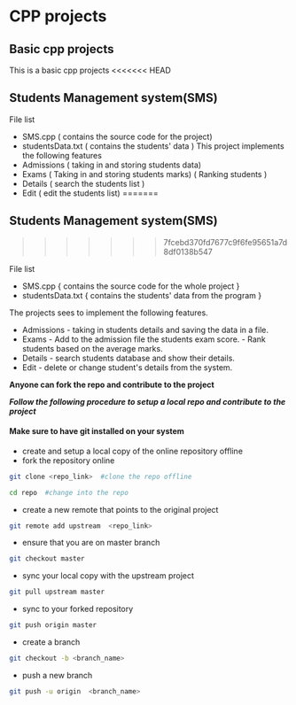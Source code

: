  #  CPP projects
##  Basic cpp projects
This is a basic cpp projects
<<<<<<< HEAD
## Students Management system(SMS)
File list
* SMS.cpp ( contains the source code for the project)
* studentsData.txt ( contains the students' data )
This project implements the following features
* Admissions ( taking in and storing students data)
* Exams (  Taking in and storing students marks)
        ( Ranking students )
* Details ( search the students list )
* Edit ( edit the students list)
=======
##    Students Management system(SMS)
>>>>>>> 7fcebd370fd7677c9f6fe95651a7d8df0138b547

File  list
 
*  SMS.cpp { contains the source code for the whole project }
*  studentsData.txt { contains the  students' data from the program }


The projects sees  to implement the following features.


* Admissions - taking in students details  and saving the data in a file.
* Exams      - Add to the admission file the students exam score.
		     - Rank students based on the average marks.
* Details - search students database and  show their details.
*  Edit   - delete or change student's details from the system.


__Anyone can fork the repo and contribute to the project__

   
___Follow the following  procedure to setup  a local repo and contribute to the project___

####  Make sure to have git installed on your system

    
* create and setup a local copy of the online repository offline
* fork the repository online 

```bash 
git clone <repo_link>  #clone the repo offline
 ```
```bash
cd repo  #change into the repo
  ```
* create a new remote that points to the original project

```bash
git remote add upstream  <repo_link>
```

* ensure  that you are on   master branch

```bash
git checkout master
```
* sync your local  copy  with the upstream project

```bash 
git pull upstream master
```

* sync to  your forked repository

```bash
git push origin master
```
* create  a branch
  
```bash
git checkout -b <branch_name>
```
* push a new branch 
      
```bash
git push -u origin  <branch_name>
```
 
